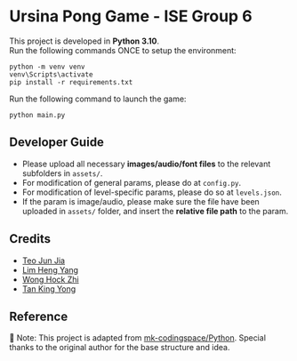 # Ursina Pong Game - ISE Group 6
This project is developed in **Python 3.10**.  
Run the following commands ONCE to setup the environment:
```
python -m venv venv
venv\Scripts\activate
pip install -r requirements.txt
```

Run the following command to launch the game:
```
python main.py
```

## Developer Guide
- Please upload all necessary **images/audio/font files** to the relevant subfolders in `assets/`.  
- For modification of general params, please do at `config.py`.  
- For modification of level-specific params, please do so at `levels.json`.   
- If the param is image/audio, please make sure the file have been uploaded in `assets/` folder, and insert the **relative file path** to the param.  

## Credits  
- <a href="https://github.com/TeoJJss">Teo Jun Jia</a>  
- <a href="https://github.com/NoZuMii">Lim Heng Yang</a>
- <a href="https://github.com/hock04">Wong Hock Zhi</a>  
- <a href="https://github.com/yongtan433">Tan King Yong</a>   

## Reference
📌 Note: This project is adapted from [mk-codingspace/Python](https://github.com/mk-codingspace/Python/tree/main/Ursina-Engine/Pong). Special thanks to the original author for the base structure and idea.